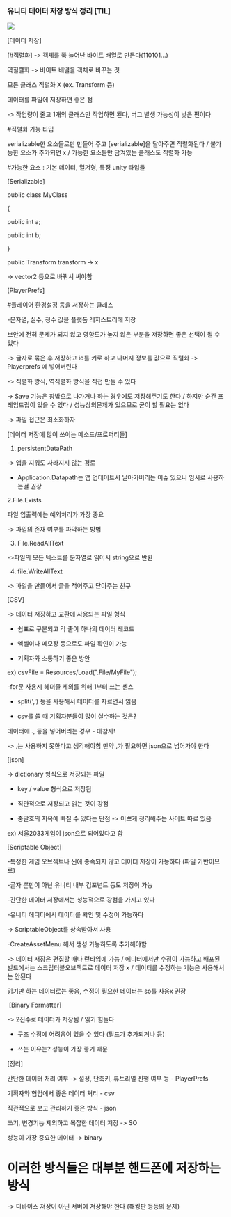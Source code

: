 
### 유니티 데이터 저장 방식 정리 [TIL]

[![](https://blogger.googleusercontent.com/img/a/AVvXsEgOpQMycJ9_080L6-hDI4sC4U-uSQHkObTIhVoYBb9iBsZrb8c6HRzgjVdhIZUupucTY-FgZ7wvefStWQBuACVDnQoMmz-xbnNBy1gLXt2afsw_GDsNTCp7NgR2kDXcZDNRrLUNxL6o2m-J0aDtbzDio8uOouydXUxv-iHDCM-3FjDHoy7q897OjUJDHdyC)](https://www.blogger.com/blog/post/edit/3583706664799492072/7781358465077629711#)

  
  

[데이터 저장]

[#직렬화] -> 객체를 쭉 늘어난 바이트 배열로 만든다(110101...)

역질렬화 -> 바이트 배열을 객체로 바꾸는 것

모든 클래스 직렬화 X (ex. Transform 등)

데이터를 파일에 저장하면 좋은 점

-> 작업량이 줄고 1개의 클래스만 작업하면 된다, 버그 발생 가능성이 낮은 편이다

  

#직렬화 가능 타입

serializable한 요소들로만 만들어 주고 [serializable]을 달아주면 직렬화된다 / 불가능한 요소가 추가되면 x / 가능한 요소들만 담겨있는 클래스도 직렬화 가능

  

#가능한 요소 : 기본 데이터, 열겨형, 특정 unity 타입들

[Serializable]

public class MyClass

{

public int a;

public int b;

}

  

public Transform transform -> x

-> vector2 등으로 바꿔서 써야함

  

  

[PlayerPrefs]

#플레이어 환경설정 등을 저장하는 클래스

-문자열, 실수, 정수 값을 플랫폼 레지스트리에 저장

  

보안에 전혀 문제가 되지 않고 영향도가 높지 않은 부분을 저장하면 좋은 선택이 될 수 있다

  

-> 글자로 묶은 후 저장하고 id를 키로 하고 나머지 정보를 값으로 직렬화 -> Playerprefs 에 넣어버린다

  

-> 직렬화 방식, 역직렬화 방식을 직접 만들 수 있다

  

-> Save 기능은 창밖으로 나가거나 하는 경우에도 저장해주기도 한다 / 하지만 순간 프레임드랍이 있을 수 있다 / 성능상의문제가 있으므로 굳이 할 필요는 없다 

-> 파일 접근은 최소화하자

  

  

[데이터 저장에 많이 쓰이는 메소드/프로퍼티들]

1. persistentDataPath

-> 앱을 지워도 사라지지 않는 경로

- Application.Datapath는 앱 업데이트시 날아가버리는 이슈 있으니 임시로 사용하는걸 권장

  

2.File.Exists

파일 입출력에는 예외처리가 가장 중요

-> 파일의 존재 여부를 파악하는 방법

  

3. File.ReadAllText

->파일의 모든 텍스트를 문자열로 읽어서 string으로 반환

  

4. file.WriteAllText

-> 파일을 만들어서 글을 적어주고 닫아주는 친구

  

  

[CSV]

-> 데이터 저장하고 교환에 사용되는 파일 형식

- 쉼표로 구분되고 각 줄이 하나의 데이터 레코드

- 엑셀이나 메모장 등으로도 파일 확인이 가능

- 기획자와 소통하기 좋은 방안

  

ex) csvFile = Resources/Load<TextAsset>(".File/MyFile");

-for문 사용시 헤더줄 제외를 위해 1부터 쓰는 센스

- split(',') 등을 사용해서 데이터를 자르면서 읽음

- csv를 쓸 때 기획자분들이 많이 실수하는 것은?

데이터에 ., 등을 넣어버리는 경우 - 대참사!

-> ,는 사용하지 못한다고 생각해야함 만약 ,가 필요하면 json으로 넘어가야 한다

  

  

[json]

-> dictionary 형식으로 저장되는 파일

- key / value 형식으로 저장됨

- 직관적으로 저장되고 읽는 것이 강점

- 중괄호의 지옥에 빠질 수 있다는 단점 -> 이쁘게 정리해주는 사이트 따로 있음

ex) 서울2033게임이 json으로 되어있다고 함

  

  

[Scriptable Object]

-특정한 게임 오브젝트나 씬에 종속되지 않고 데이터 저장이 가능하다 (파일 기반이므로)

-글자 뿐만이 아닌 유니티 내부 컴포넌트 등도 저장이 가능

-간단한 데이터 저장에서는 성능적으로 강점을 가지고 있다

-유니티 에디터에서 데이터를 확인 및 수정이 가능하다

  

-> ScriptableObject를 상속받아서 사용

-CreateAssetMenu 해서 생성 가능하도록 추가해야함

  

-> 데이터 저장은 편집할 때나 런타임에 가능 / 에디터에서만 수정이 가능하고 배포된 빌드에서는 스크립터블오브젝트로 데이터 저장 x / 데이터를 수정하는 기능은 사용해서는 안된다 

읽기만 하는 데이터로는 좋음, 수정이 필요한 데이터는 so를 사용x 권장

  

  

 [Binary Formatter]

  

-> 2진수로 데이터가 저장됨 / 읽기 힘들다

- 구조 수정에 어려움이 있을 수 있다 (필드가 추가되거나 등)

- 쓰는 이유는? 성능이 가장 좋기 때문

  

[정리]

간단한 데이터 처리 여부 -> 설정, 단축키, 튜토리얼 진행 여부 등 - PlayerPrefs

기획자와 협업에서 좋은 데이터 처리 - csv

직관적으로 보고 관리하기 좋은 방식 - json

쓰기, 변경기능 제외하고 복잡한 데이터 저장 -> SO

성능이 가장 중요한 데이터 -> binary

  

# 이러한 방식들은 대부분 핸드폰에 저장하는 방식

-> 디바이스 저장이 아닌 서버에 저장해야 한다 (해킹판 등등의 문제)